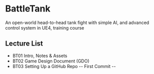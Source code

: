 # BattleTank
An open-world head-to-head tank fight with simple AI, and advanced control system in UE4, training course

## Lecture List
* BT01 Intro, Notes & Assets
* BT02 Game Design Document (GDO)
* BT03 Setting Up a GitHub Repo -- First Commit --

